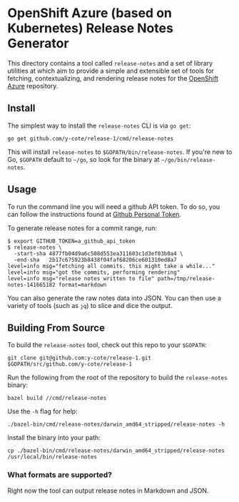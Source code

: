 # OpenShift Azure (based on Kubernetes) Release Notes Generator

This directory contains a tool called `release-notes` and a set of library utilities at which aim to provide a simple and extensible set of tools for fetching, contextualizing, and rendering release notes for the [OpenShift Azure](https://github.com/openshift/openshift-azure) repository.

## Install

The simplest way to install the `release-notes` CLI is via `go get`:

```
go get github.com/y-cote/release-1/cmd/release-notes
```

This will install `release-notes` to `$GOPATH/bin/release-notes`. If you're new to Go, `$GOPATH` default to `~/go`, so look for the binary at `~/go/bin/release-notes`.

## Usage

To run the command line you will need a github API token. To do so, you can follow the instructions found at [Github Personal Token](https://help.github.com/en/articles/creating-a-personal-access-token-for-the-command-line).

To generate release notes for a commit range, run:

```
$ export GITHUB_TOKEN=a_github_api_token
$ release-notes \
  -start-sha 4877fb04d9a6c508d553ea311603c1d3ef03b0a4 \
  -end-sha   2b17c675923b8438f04faf68206ce601310ed8a7
level=info msg="fetching all commits. this might take a while..."
level=info msg="got the commits, performing rendering"
level=info msg="release notes written to file" path=/tmp/release-notes-141665182 format=markdown
```

You can also generate the raw notes data into JSON. You can then use a variety of tools (such as `jq`) to slice and dice the output.

## Building From Source

To build the `release-notes` tool, check out this repo to your `$GOPATH`:

```
git clone git@github.com:y-cote/release-1.git $GOPATH/src/github.com/y-cote/release-1
```

Run the following from the root of the repository to build the `release-notes` binary:

```
bazel build //cmd/release-notes
```

Use the `-h` flag for help:

```
./bazel-bin/cmd/release-notes/darwin_amd64_stripped/release-notes -h
```

Install the binary into your path:

```
cp ./bazel-bin/cmd/release-notes/darwin_amd64_stripped/release-notes /usr/local/bin/release-notes
```

### What formats are supported?

Right now the tool can output release notes in Markdown and JSON.
